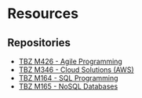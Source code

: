# Resources

## Repositories

- [TBZ M426 - Agile Programming](https://gitlab.com/ch-tbz-it/Stud/M426)
- [TBZ M346 - Cloud Solutions (AWS)](https://gitlab.com/ch-tbz-it/Stud/m346/m346)
- [TBZ M164 - SQL Programming](https://gitlab.com/ch-tbz-it/Stud/m164)
- [TBZ M165 - NoSQL Databases](https://gitlab.com/ch-tbz-it/Stud/m165/m165)

